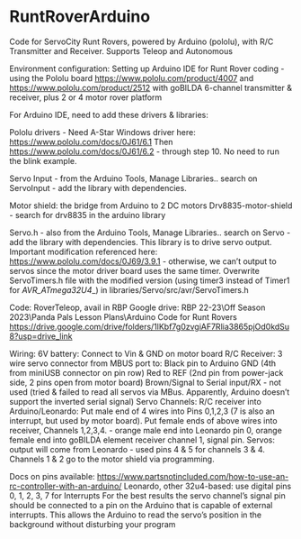 # RuntRoverArduino
Code for ServoCity Runt Rovers, powered by Arduino (pololu), with R/C Transmitter and Receiver. Supports Teleop and Autonomous

Environment configuration:
Setting up Arduino IDE for Runt Rover coding - using the Pololu board https://www.pololu.com/product/4007 and https://www.pololu.com/product/2512 
with goBILDA 6-channel transmitter & receiver, plus 2 or 4 motor rover platform

For Arduino IDE, need to add these drivers & libraries:

Pololu drivers - Need A-Star Windows driver here: https://www.pololu.com/docs/0J61/6.1 
Then  https://www.pololu.com/docs/0J61/6.2 - through step 10. No need to run the blink example.

Servo Input - from the Arduino Tools, Manage Libraries..  search on ServoInput - add the library with dependencies.

Motor shield: the bridge from Arduino to 2 DC motors
Drv8835-motor-shield - search for drv8835 in the arduino library

Servo.h - also from the Arduino Tools, Manage Libraries..  search on Servo - add the library with dependencies.  This library is to drive servo output.  Important modification referenced here:
https://www.pololu.com/docs/0J69/3.9.1  - otherwise, we can’t output to servos since the motor driver board uses the same timer.
Overwrite ServoTimers.h file with the modified version (using timer3 instead of Timer1 for _AVR_ATmega32U4__) in libraries/Servo/src/avr/ServoTimers.h

Code: RoverTeleop, avail in RBP Google drive:  RBP 22-23\Off Season 2023\Panda Pals Lesson Plans\Arduino Code for Runt Rovers
https://drive.google.com/drive/folders/1lKbf7g0zvgiAF7Rlia3865pjOd0kdSu8?usp=drive_link

Wiring: 
6V battery: Connect to Vin & GND on motor board
R/C Receiver: 3 wire servo connector from MBUS port to: Black pin to Arduino GND (4th from miniUSB connector on pin row)
Red to REF (2nd pin from power-jack side, 2 pins open from motor board)
Brown/Signal to Serial input/RX - not used (tried & failed to read all servos via MBus. Apparently, Arduino doesn’t support the inverted serial signal)
Servo Channels: R/C receiver into Arduino/Leonardo: Put male end of 4 wires into Pins 0,1,2,3 (7 is also an interrupt, but used by motor board). Put female ends of above wires into receiver, Channels 1,2,3,4.  - orange male end into Leonardo pin 0, orange female end into goBILDA element receiver channel 1, signal pin.
Servos: output will come from Leonardo - used pins 4 & 5 for channels 3 & 4.  Channels 1 & 2 go to the motor shield via programming.


Docs on pins available: https://www.partsnotincluded.com/how-to-use-an-rc-controller-with-an-arduino/
Leonardo, other 32u4-based: use digital pins 0, 1, 2, 3, 7 for Interrupts
For the best results the servo channel’s signal pin should be connected to a pin on the Arduino that is capable of external interrupts. This allows the Arduino to read the servo’s position in the background without disturbing your program
